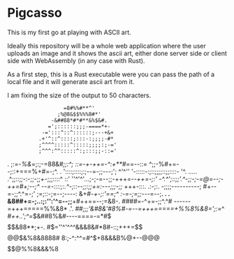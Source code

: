 # Pigcasso
This is my first go at playing with ASCII art.

Ideally this repository will be a whole web application where the user uploads an image and it shows the ascii art, either done server side or client side with WebAssembly (in any case with Rust).

As a first step, this is a Rust executable were you can pass the path of a local file and it will generate ascii art from it.

I am fixing the size of the output to 50 characters.

                      =8#%%#**^'
                    ;%@8&$$%%%8#*'
                  -&##88*#*#**&%$&#.
                 =';::::::;;;-====*+-
               -=':::^::^::::::;---+&+
              .+'^::^::::;:::-:;;;;-#*
              ;^^^^:::::^:::::;;;;:;-='
              ;^^^:^^:::::^:;:::;;-::='
.             ;:=-*%&*=;:;-=88&#*;;:^;
              ::=-+-++=-^:+**#=*=--::=
             ^;;-%#+=--;::+===%+#=-;^.
.            '::::;::::;:;--=-;;---;';
^'^''        '-:::::-:;::;;;;::;;::::-
'^.  .....  .^;;::;;-:-;;-;;+-;;;::::^
::' ''^'^'...;-;-=--;;-+++*=--++=-;:'
-^.^';::;;'.^-;;-;-=@=--;-++=#+;--;^
--=-::::;:.^-;::--;;:;;+=:---;;;-;;
+*++-:::. .:-;:.  -;;;;----------;
#+--=-;;^.^=-;'   ;=;::-;=--;----:
&+#*-+-;:'==;^    :-=-;=;;---*=--;**.      .  .
&8##+=-;..:;:'':'^=--;;**+#++==--;=&8-.
*####*=-^+=-;;^.^# ------=+++=====%%&8*     .'.
##***;;;'*&#8&'#8%#-=--=+++=====+$%$%%8%&8=';:*=*^
*#++..';^=*$&##8%&#----====-=*#$$$$$$$$%$&88**;+-.
#$=''^'^^^&&&8&#*8#-::;+++=$$$$%@@$$$@$@$&%8&8888#
8:;-^:^^=#^$+8&&&B%@+--@@@$$$$$$$$$%$$$$@$%%8&&&%8